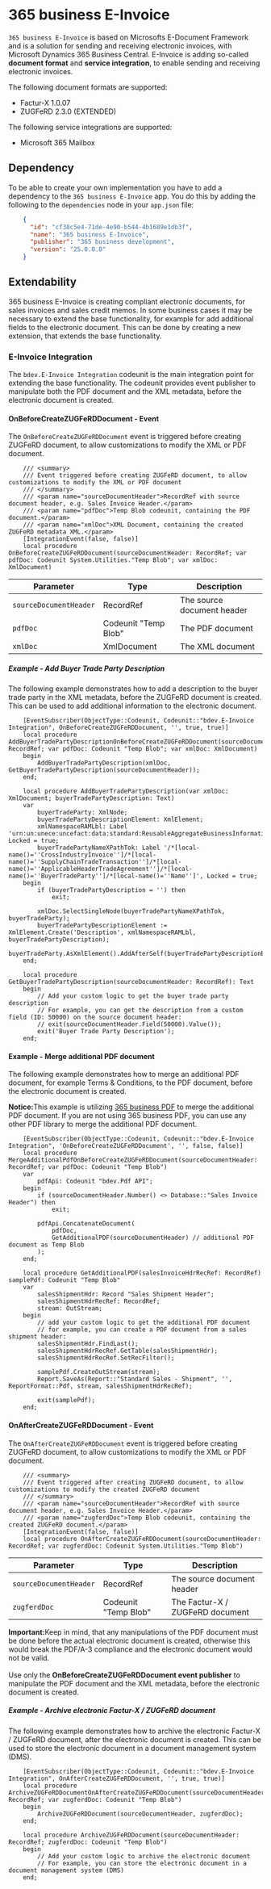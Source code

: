 # 365 business E-Invoice

`365 business E-Invoice` is based on Microsofts E-Document Framework and is a solution for sending and receiving electronic invoices, with Microsoft Dynamics 365 Business Central. E-Invoice is adding so-called **document format** and **service integration**, to enable sending and receiving electronic invoices.

The following document formats are supported:

 - Factur-X 1.0.07
 - ZUGFeRD 2.3.0 (EXTENDED)

The following service integrations are supported:

 - Microsoft 365 Mailbox

## Dependency

To be able to create your own implementation you have to add a dependency to the `365 business E-Invoice` app. You do this by adding the following to the `dependencies` node in your `app.json` file:

```json
    {
      "id": "cf38c5e4-71de-4e90-b544-4b1689e1db3f",
      "name": "365 business E-Invoice",
      "publisher": "365 business development",
      "version": "25.0.0.0"
    }
```

## Extendability

365 business E-Invoice is creating compliant electronic documents, for sales invoices and sales credit memos. In some business cases it may be necessary to extend the base functionality, for example for add additional fields to the electronic document. This can be done by creating a new extension, that extends the base functionality.

### E-Invoice Integration

The `bdev.E-Invoice Integration` codeunit is the main integration point for extending the base functionality. The codeunit provides event publisher to manipulate both the PDF document and the XML metadata, before the electronic document is created.

#### OnBeforeCreateZUGFeRDDocument - Event

The `OnBeforeCreateZUGFeRDDocument` event is triggered before creating ZUGFeRD document, to allow customizations to modify the XML or PDF document.

```al
    /// <summary>
    /// Event triggered before creating ZUGFeRD document, to allow customizations to modify the XML or PDF document
    /// </summary>
    /// <param name="sourceDocumentHeader">RecordRef with source document header, e.g. Sales Invoice Header.</param>
    /// <param name="pdfDoc">Temp Blob codeunit, containing the PDF document.</param>
    /// <param name="xmlDoc">XML Document, containing the created ZUGFeRD metadata XML.</param>
    [IntegrationEvent(false, false)]
    local procedure OnBeforeCreateZUGFeRDDocument(sourceDocumentHeader: RecordRef; var pdfDoc: Codeunit System.Utilities."Temp Blob"; var xmlDoc: XmlDocument)
```

| Parameter | Type | Description |
| --- | --- | --- |
| `sourceDocumentHeader` | RecordRef | The source document header |
| `pdfDoc` | Codeunit "Temp Blob" | The PDF document |
| `xmlDoc` | XmlDocument | The XML document |

##### Example - Add Buyer Trade Party Description

The following example demonstrates how to add a description to the buyer trade party in the XML metadata, before the ZUGFeRD document is created. This can be used to add additional information to the electronic document.

```al
    [EventSubscriber(ObjectType::Codeunit, Codeunit::"bdev.E-Invoice Integration", OnBeforeCreateZUGFeRDDocument, '', true, true)]
    local procedure AddBuyerTradePartyDescriptionOnBeforeCreateZUGFeRDDocument(sourceDocumentHeader: RecordRef; var pdfDoc: Codeunit "Temp Blob"; var xmlDoc: XmlDocument)
    begin
        AddBuyerTradePartyDescription(xmlDoc, GetBuyerTradePartyDescription(sourceDocumentHeader));
    end;

    local procedure AddBuyerTradePartyDescription(var xmlDoc: XmlDocument; buyerTradePartyDescription: Text)
    var
        buyerTradeParty: XmlNode;
        buyerTradePartyDescriptionElement: XmlElement;
        xmlNamespaceRAMLbl: Label 'urn:un:unece:uncefact:data:standard:ReusableAggregateBusinessInformationEntity:100', Locked = true;
        buyerTradePartyNameXPathTok: Label '/*[local-name()=''CrossIndustryInvoice'']/*[local-name()=''SupplyChainTradeTransaction'']/*[local-name()=''ApplicableHeaderTradeAgreement'']/*[local-name()=''BuyerTradeParty'']/*[local-name()=''Name'']', Locked = true;
    begin
        if (buyerTradePartyDescription = '') then
            exit;

        xmlDoc.SelectSingleNode(buyerTradePartyNameXPathTok, buyerTradeParty);
        buyerTradePartyDescriptionElement := XmlElement.Create('Description', xmlNamespaceRAMLbl, buyerTradePartyDescription);
        buyerTradeParty.AsXmlElement().AddAfterSelf(buyerTradePartyDescriptionElement);
    end;

    local procedure GetBuyerTradePartyDescription(sourceDocumentHeader: RecordRef): Text
    begin
        // Add your custom logic to get the buyer trade party description
        // For example, you can get the description from a custom field (ID: 50000) on the source document header:
        // exit(sourceDocumentHeader.Field(50000).Value());
        exit('Buyer Trade Party Description');
    end;
```

#### Example - Merge additional PDF document

The following example demonstrates how to merge an additional PDF document, for example Terms & Conditions, to the PDF document, before the electronic document is created.

<div class="alert alert-info">
    <i class="fa-duotone fa-thin fa-lightbulb fa-lg" style="--fa-secondary-color: #00b7c3; --fa-primary-color: #111111;"></i> <strong>Notice:</strong>This example is utilizing <a href="../365businesspdf/readme.md">365 business PDF</a> to merge the additional PDF document. If you are not using 365 business PDF, you can use any other PDF library to merge the additional PDF document.
</div>

```al
    [EventSubscriber(ObjectType::Codeunit, Codeunit::"bdev.E-Invoice Integration", 'OnBeforeCreateZUGFeRDDocument', '', false, false)]
    local procedure MergeAdditionalPdfOnBeforeCreateZUGFeRDDocument(sourceDocumentHeader: RecordRef; var pdfDoc: Codeunit "Temp Blob")
    var
        pdfApi: Codeunit "bdev.Pdf API";
    begin
        if (sourceDocumentHeader.Number() <> Database::"Sales Invoice Header") then
            exit;

        pdfApi.ConcatenateDocument(
            pdfDoc,
            GetAdditionalPDF(sourceDocumentHeader) // additional PDF document as Temp Blob
        );
    end;

    local procedure GetAdditionalPDF(salesInvoiceHdrRecRef: RecordRef) samplePdf: Codeunit "Temp Blob"
    var
        salesShipmentHdr: Record "Sales Shipment Header";
        salesShipmentHdrRecRef: RecordRef;
        stream: OutStream;
    begin
        // add your custom logic to get the additional PDF document
        // for example, you can create a PDF document from a sales shipment header:
        salesShipmentHdr.FindLast();
        salesShipmentHdrRecRef.GetTable(salesShipmentHdr);
        salesShipmentHdrRecRef.SetRecFilter();

        samplePdf.CreateOutStream(stream);
        Report.SaveAs(Report::"Standard Sales - Shipment", '', ReportFormat::Pdf, stream, salesShipmentHdrRecRef);

        exit(samplePdf);
    end;
```

#### OnAfterCreateZUGFeRDDocument - Event

The `OnAfterCreateZUGFeRDDocument` event is triggered before creating ZUGFeRD document, to allow customizations to modify the XML or PDF document.

```al
    /// <summary>
    /// Event triggered after creating ZUGFeRD document, to allow customizations to modify the created ZUGFeRD document
    /// </summary>
    /// <param name="sourceDocumentHeader">RecordRef with source document header, e.g. Sales Invoice Header.</param>
    /// <param name="zugferdDoc">Temp Blob codeunit, containing the created ZUGFeRD document.</param>
    [IntegrationEvent(false, false)]
    local procedure OnAfterCreateZUGFeRDDocument(sourceDocumentHeader: RecordRef; var zugferdDoc: Codeunit System.Utilities."Temp Blob")
```

| Parameter | Type | Description |
| --- | --- | --- |
| `sourceDocumentHeader` | RecordRef | The source document header |
| `zugferdDoc` | Codeunit "Temp Blob" | The Factur-X / ZUGFeRD document |


<div class="alert alert-notice">
    <i class="fa-light fa-hand-point-up fa-lg" style="--fa-secondary-color: #00b7c3; --fa-primary-color: #111111;"></i> <strong>Important:</strong>Keep in mind, that any manipulations of the PDF document must be done before the actual electronic document is created, otherwise this would break the PDF/A-3 compliance and the electronic document would not be valid.<br>
    <br>
    Use only the <strong>OnBeforeCreateZUGFeRDDocument event publisher</strong> to manipulate the PDF document and the XML metadata, before the electronic document is created.
</div>

##### Example - Archive electronic Factur-X / ZUGFeRD document

The following example demonstrates how to archive the electronic Factur-X / ZUGFeRD document, after the electronic document is created. This can be used to store the electronic document in a document management system (DMS).

```al
    [EventSubscriber(ObjectType::Codeunit, Codeunit::"bdev.E-Invoice Integration", OnAfterCreateZUGFeRDDocument, '', true, true)]
    local procedure ArchiveZUGFeRDDocumentOnAfterCreateZUGFeRDDocument(sourceDocumentHeader: RecordRef; var zugferdDoc: Codeunit "Temp Blob")
    begin
        ArchiveZUGFeRDDocument(sourceDocumentHeader, zugferdDoc);
    end;

    local procedure ArchiveZUGFeRDDocument(sourceDocumentHeader: RecordRef; zugferdDoc: Codeunit "Temp Blob")
    begin
        // Add your custom logic to archive the electronic document
        // For example, you can store the electronic document in a document management system (DMS)
    end;
```